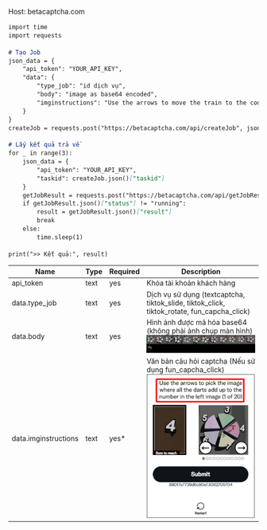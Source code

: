 Host: betacaptcha.com

```markdown
import time
import requests

# Tạo Job
json_data = {
    "api_token": "YOUR_API_KEY",
    "data": {
        "type_job": "id dịch vụ",
        "body": "image as base64 encoded",
        "imginstructions": "Use the arrows to move the train to the coordinates indicated in the left image"
    }
}
createJob = requests.post("https://betacaptcha.com/api/createJob", json=json_data, verify=False)

# Lấy kết quả trả về
for _ in range(3):
    json_data = {
        "api_token": "YOUR_API_KEY",
        "taskid": createJob.json()["taskid"]
    }
    getJobResult = requests.post("https://betacaptcha.com/api/getJobResult", json=json_data, verify=False)
    if getJobResult.json()["status"] != "running":
        result = getJobResult.json()["result"]
        break
    else:
        time.sleep(1)

print(">> Kết quả:", result)
```

| Name | Type | Required | Description |
|----------|----------|----------|----------|
| api_token | text | yes | Khóa tài khoản khách hàng |
| data.type_job | text | yes | Dịch vụ sử dụng (textcaptcha, tiktok_slide, tiktok_click, tiktok_rotate, fun_capcha_click) |
| data.body | text | yes | Hình ảnh được mã hóa base64 (không phải ảnh chụp màn hình) ![data.body](https://github.com/rad744471/solve_captcha/blob/main/image/funcaptcha.jpg?raw=true)|
| data.imginstructions | text | yes* | Văn bản câu hỏi captcha (Nếu sử dụng fun_capcha_click) ![data.imginstructions](https://github.com/rad744471/solve_captcha/blob/main/image/imginstructions.jpg?raw=true)|

